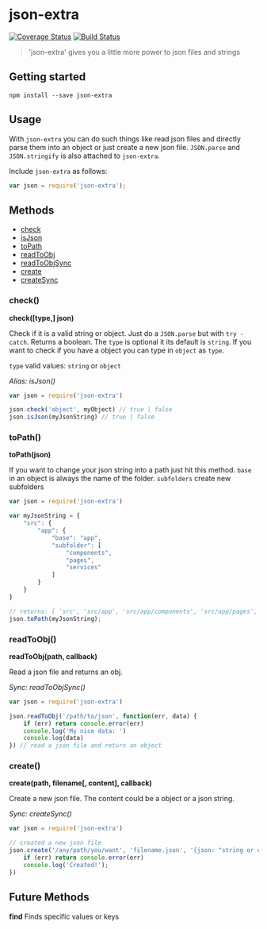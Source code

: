 # json-extra

[![Coverage Status](https://coveralls.io/repos/github/JPeer264/node-json-extra/badge.svg)](https://coveralls.io/github/JPeer264/node-json-extra)
[![Build Status](https://travis-ci.org/JPeer264/node-json-extra.svg)](https://travis-ci.org/JPeer264/node-json-extra)

> 'json-extra' gives you a little more power to json files and strings

## Getting started
```shell
npm install --save json-extra
```

## Usage

With `json-extra` you can do such things like read json files and directly parse them into an object or just create a new json file.
`JSON.parse` and `JSON.stringify` is also attached to `json-extra`.

Include `json-extra` as follows:
```js
var json = require('json-extra');
```

## Methods

- [check](#check)
- [isJson](#check)
- [toPath](#toPath)
- [readToObj](#readToObj)
- [readToObjSync](#readToObj)
- [create](#create)
- [createSync](#create)

### check()

**check([type,] json)**

Check if it is a valid string or object. Just do a `JSON.parse` but with `try - catch`. Returns a boolean. The `type` is optional it its default is `string`. If you want to check if you have a object you can type in `object` as `type`.

`type` valid values: `string` or `object`

*Alias: isJson()*

```js
var json = require('json-extra')

json.check('object', myObject) // true | false
json.isJson(myJsonString) // true | false
```

### toPath()

**toPath(json)**

If you want to change your json string into a path just hit this method.
`base` in an object is always the name of the folder.
`subfolders` create new subfolders

```js
var json = require('json-extra')

var myJsonString = {
    "src": {
        "app": {
            "base": "app",
            "subfolder": [
                "components",
                "pages",
                "services"
            ]
        }
    }
}

// returns: [ 'src', 'src/app', 'src/app/components', 'src/app/pages', 'src/app/services' ]
json.toPath(myJsonString);
```

### readToObj()

**readToObj(path, callback)**

Read a json file and returns an obj.

*Sync: readToObjSync()*

```js
var json = require('json-extra')

json.readToObj('/path/to/json', function(err, data) {
    if (err) return console.error(err)
    console.log('My nice data: ')
    console.log(data)
}) // read a json file and return an object
```

### create()

**create(path, filename[, content], callback)**

Create a new json file. The content could be a object or a json string.

*Sync: createSync()*

```js
var json = require('json-extra')

// created a new json file
json.create('/any/path/you/want', 'filename.json', '{json: "string or object"}', function(err) {
    if (err) return console.error(err)
    console.log('Created!');
})
```

## Future Methods

**find** Finds specific values or keys
